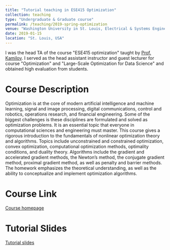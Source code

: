 ```yaml
---
title: "Tutorial teaching in ESE415 Optimization"
collection: teaching
type: "Undergraduate & Graduate course"
permalink: /teaching/2019-spring-optimization
venue: "Washington University in St. Louis, Electrical & Systems Engineering"
date: 2019-01-15
location: "St. Louis, USA"
---
```

I was the head TA of the course "ESE415 optimization" taught by [Prof. Kamilov](https://engineering.wustl.edu/Profiles/Pages/Ulugbek-Kamilov.aspx). I served as the head assistant instructor and guest lecturer for course "Optimization" and "Large-Scale Optimization for Data Science" and obtained high evaluation from students.

Course Description
======
Optimization is at the core of modern artificial intelligence and machine learning, signal and image processing, digital communications, control and robotics, operations research, and financial engineering. Some of the biggest challenges is these disciplines are formulated and solved as optimization problems. It is an essential topic that everyone in computational sciences and engineering must master. This course gives a rigorous introduction to the fundamentals of nonlinear optimization theory and algorithms. Topics include unconstrained and constrained optimization, convex optimization, computational optimization methods, optimality conditions, and duality theory. Algorithms include the gradient and accelerated gradient methods, the Newton’s method, the conjugate gradient method, proximal gradient method, as well as penalty and barrier methods. The homework emphasizes the theoretical understanding, as well as the ability to conceptualize and implement optimization algorithms. 

Course Link
======
[Course homepage](https://cigroup.wustl.edu/teaching/ese415-2019/)

Tutorial Slides
======
[Tutorial slides](https://github.com/xuxiaojian/ese415_tutorial)

